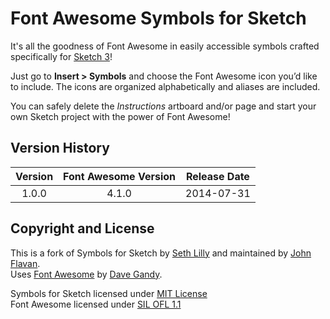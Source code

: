 # Font Awesome Symbols for Sketch

It's all the goodness of Font Awesome in easily accessible symbols crafted specifically for [Sketch 3](http://bohemiancoding.com/sketch/)!

Just go to **Insert > Symbols** and choose the Font Awesome icon you’d like to include. The icons are organized alphabetically and aliases are included.

You can safely delete the *Instructions* artboard and/or page and start your own Sketch project with the power of Font Awesome!

## Version History

| Version | Font Awesome Version | Release Date |
| :-----: | :------------------: | :----------: |
| 1.0.0 | 4.1.0  | 2014-07-31 |

## Copyright and License

This is a fork of Symbols for Sketch by [Seth Lilly](http://twitter.com/sethlilly) and maintained by [John Flavan](http://github.com/jflavan).  
Uses [Font Awesome](http://fontawesome.io) by [Dave Gandy](http://twitter.com/davegandy).
 
Symbols for Sketch licensed under [MIT License](http://opensource.org/licenses/mit-license.html)  
Font Awesome licensed under [SIL OFL 1.1](http://scripts.sil.org/OFL)
